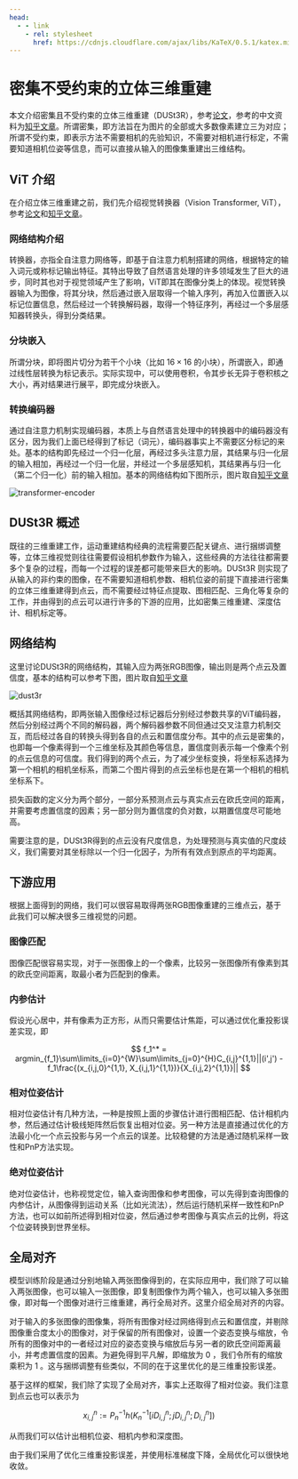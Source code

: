```yaml
---
head:
  - - link
    - rel: stylesheet
      href: https://cdnjs.cloudflare.com/ajax/libs/KaTeX/0.5.1/katex.min.css
---
```

# 密集不受约束的立体三维重建

本文介绍密集且不受约束的立体三维重建（DUSt3R），参考[论文](https://arxiv.org/abs/2312.14132)，参考的中文资料为[知乎文章](https://zhuanlan.zhihu.com/p/686078541)。所谓密集，即方法旨在为图片的全部或大多数像素建立三为对应；所谓不受约束，即表示方法不需要相机的先验知识，不需要对相机进行标定，不需要知道相机位姿等信息，而可以直接从输入的图像集重建出三维结构。

## ViT 介绍

在介绍立体三维重建之前，我们先介绍视觉转换器（Vision Transformer, ViT），参考[论文](https://arxiv.org/abs/2010.11929)和[知乎文章](https://zhuanlan.zhihu.com/p/640013974)。

### 网络结构介绍

转换器，亦指全自注意力网络等，即基于自注意力机制搭建的网络，根据特定的输入词元或称标记输出特征。其特出导致了自然语言处理的许多领域发生了巨大的进步，同时其也对于视觉领域产生了影响，ViT即其在图像分类上的体现。视觉转换器输入为图像，将其分块，然后通过嵌入层取得一个输入序列，再加入位置嵌入以标记位置信息，然后经过一个转换解码器，取得一个特征序列，再经过一个多层感知器转换头，得到分类结果。

### 分块嵌入

所谓分块，即将图片切分为若干个小块（比如 $16\times 16$ 的小块），所谓嵌入，即通过线性层转换为标记表示。实际实现中，可以使用卷积，令其步长无异于卷积核之大小，再对结果进行展平，即完成分块嵌入。

### 转换编码器

通过自注意力机制实现编码器，本质上与自然语言处理中的转换器中的编码器没有区分，因为我们上面已经得到了标记（词元），编码器事实上不需要区分标记的来处。基本的结构即先经过一个归一化层，再经过多头注意力层，其结果与归一化层的输入相加，再经过一个归一化层，并经过一个多层感知机，其结果再与归一化（第二个归一化）前的输入相加。基本的网络结构如下图所示，图片取自[知乎文章](https://zhuanlan.zhihu.com/p/640013974)

![transformer-encoder](https://picx.zhimg.com/v2-2a5dd1b501f927ea61e3c808ab319be9_1440w.jpg)

## DUSt3R 概述

既往的三维重建工作，运动重建结构经典的流程需要匹配关键点、进行捆绑调整等，立体三维视觉则往往需要假设相机参数作为输入，这些经典的方法往往都需要多个复杂的过程，而每一个过程的误差都可能带来巨大的影响。DUSt3R 则实现了从输入的非约束的图像，在不需要知道相机参数、相机位姿的前提下直接进行密集的立体三维重建得到点云，而不需要经过特征点提取、图相匹配、三角化等复杂的工作，并由得到的点云可以进行许多的下游的应用，比如密集三维重建、深度估计、相机标定等。

## 网络结构

这里讨论DUSt3R的网络结构，其输入应为两张RGB图像，输出则是两个点云及置信度，基本的结构可以参考下图，图片取自[知乎文章](https://zhuanlan.zhihu.com/p/686078541)

![dust3r](https://pic4.zhimg.com/v2-404927186a7459c388e8772264f40239_1440w.jpg)

概括其网络结构，即两张输入图像经过标记器后分别经过参数共享的ViT编码器，然后分别经过两个不同的解码器，两个解码器参数不同但通过交叉注意力机制交互，而后经过各自的转换头得到各自的点云和置信度分布。其中的点云是密集的，也即每一个像素得到一个三维坐标及其颜色等信息，置信度则表示每一个像素个别的点云信息的可信度。我们得到的两个点云，为了减少坐标变换，将坐标系选择为第一个相机的相机坐标系，而第二个图片得到的点云坐标也是在第一个相机的相机坐标系下。

损失函数的定义分为两个部分，一部分系预测点云与真实点云在欧氏空间的距离，并需要考虑置信度的因素；另一部分则为置信度的负对数，以期置信度尽可能地高。

需要注意的是，DUSt3R得到的点云没有尺度信息，为处理预测与真实值的尺度歧义，我们需要对其坐标除以一个归一化因子，为所有有效点到原点的平均距离。

## 下游应用

根据上面得到的网络，我们可以很容易取得两张RGB图像重建的三维点云，基于此我们可以解决很多三维视觉的问题。

### 图像匹配

图像匹配很容易实现，对于一张图像上的一个像素，比较另一张图像所有像素到其的欧氏空间距离，取最小者为匹配到的像素。

### 内参估计

假设光心居中，并有像素为正方形，从而只需要估计焦距，可以通过优化重投影误差实现，即

$$
f_1^* = argmin_{f_1}\sum\limits_{i=0}^{W}\sum\limits_{j=0}^{H}C_{i,j}^{1,1}||(i',j') - f_1\frac{(x_{i,j,0}^{1,1}, X_{i,j,1}^{1,1})}{X_{i,j,2}^{1,1}}||
$$

### 相对位姿估计

相对位姿估计有几种方法，一种是按照上面的步骤估计进行图相匹配、估计相机内参，然后通过估计极线矩阵然后恢复出相对位姿。另一种方法是直接通过优化的方法最小化一个点云投影与另一个点云的误差。比较稳健的方法是通过随机采样一致性和PnP方法实现。

### 绝对位姿估计

绝对位姿估计，也称视觉定位，输入查询图像和参考图像，可以先得到查询图像的内参估计，从图像得到运动关系（比如光流法），然后运行随机采样一致性和PnP方法，也可以如前所述得到相对位姿，然后通过参考图像与真实点云的比例，将这个位姿转换到世界坐标。

## 全局对齐

模型训练阶段是通过分别地输入两张图像得到的，在实际应用中，我们除了可以输入两张图像，也可以输入一张图像，即复制图像作为两个输入，也可以输入多张图像，即对每一个图像对进行三维重建，再行全局对齐。这里介绍全局对齐的内容。

对于输入的多张图像的图像集，将所有图像对经过网络得到点云和置信度，并剔除图像重合度太小的图像对，对于保留的所有图像对，设置一个姿态变换与缩放，令所有的图像对中的一者经过对应的姿态变换与缩放后与另一者的欧氏空间距离最小，并考虑置信度的因素。为避免得到平凡解，即缩放为 $0$ ，我们令所有的缩放乘积为 $1$ 。这与捆绑调整有些类似，不同的在于这里优化的是三维重投影误差。

基于这样的框架，我们除了实现了全局对齐，事实上还取得了相对位姿。我们注意到点云也可以表示为

$$
x_{i,j}^n := P_n^{-1}h(K_n^{-1}[iD_{i,j}^n;jD_{i,j}^n;D_{i,j}^n])
$$

从而我们可以估计出相机位姿、相机内参和深度图。

由于我们采用了优化三维重投影误差，并使用标准梯度下降，全局优化可以很快地收敛。
